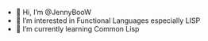 - 👋 Hi, I’m @JennyBooW
- 👀 I’m interested in Functional Languages especially LISP
- 🌱 I’m currently learning Common Lisp
